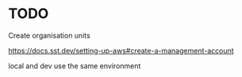 # TODO

Create organisation units

https://docs.sst.dev/setting-up-aws#create-a-management-account

local and dev use the same environment
